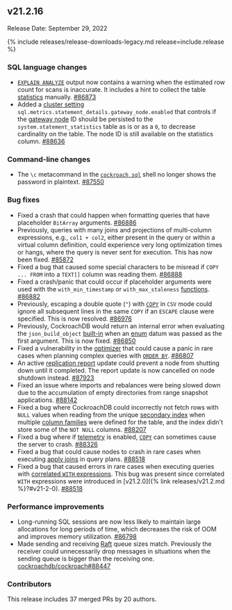 ## v21.2.16

Release Date: September 29, 2022

{% include releases/release-downloads-legacy.md release=include.release %}

<h3 id="v21-2-16-sql-language-changes">SQL language changes</h3>

- [`EXPLAIN ANALYZE`](https://www.cockroachlabs.com/docs/v21.2/explain-analyze) output now contains a warning when the estimated row count for scans is inaccurate. It includes a hint to collect the table [statistics](https://www.cockroachlabs.com/docs/v21.2/cost-based-optimizer#table-statistics) manually. [#86873][#86873]
- Added a [cluster setting](https://www.cockroachlabs.com/docs/v21.2/cluster-settings) `sql.metrics.statement_details.gateway_node.enabled` that controls if the [gateway node](https://www.cockroachlabs.com/docs/v21.2/ui-sessions-page#session-details-gateway-node) ID should be persisted to the `system.statement_statistics` table as is or as a `0`, to decrease cardinality on the table. The node ID is still available on the statistics column. [#88636][#88636]

<h3 id="v21-2-16-command-line-changes">Command-line changes</h3>

- The `\c` metacommand in the [`cockroach sql`](https://www.cockroachlabs.com/docs/v21.2/cockroach-sql) shell no longer shows the password in plaintext. [#87550][#87550]

<h3 id="v21-2-16-bug-fixes">Bug fixes</h3>

- Fixed a crash that could happen when formatting queries that have placeholder `BitArray` arguments. [#86886][#86886]
- Previously, queries with many joins and projections of multi-column expressions, e.g., `col1 + col2`, either present in the query or within a virtual column definition, could experience very long optimization times or hangs, where the query is never sent for execution. This has now been fixed. [#85872][#85872]
- Fixed a bug that caused some special characters to be misread if `COPY ... FROM` into a `TEXT[]` column was reading them. [#86888][#86888]
- Fixed a crash/panic that could occur if placeholder arguments were used with the `with_min_timestamp` or `with_max_staleness` [functions](https://www.cockroachlabs.com/docs/v21.2/functions-and-operators). [#86882][#86882]
- Previously, escaping a double quote (`"`) with [`COPY`](https://www.cockroachlabs.com/docs/v21.2/copy-from) in `CSV` mode could ignore all subsequent lines in the same `COPY` if an `ESCAPE` clause were specified. This is now resolved. [#86976][#86976]
- Previously, CockroachDB would return an internal error when evaluating the `json_build_object` [built-in](https://www.cockroachlabs.com/docs/v21.2/functions-and-operators) when an [enum](https://www.cockroachlabs.com/docs/v21.2/enum) datum was passed as the first argument. This is now fixed. [#86850][#86850]
- Fixed a vulnerability in the [optimizer](https://www.cockroachlabs.com/docs/v21.2/cost-based-optimizer) that could cause a panic in rare cases when planning complex queries with [`ORDER BY`](https://www.cockroachlabs.com/docs/v21.2/order-by). [#86807][#86807]
- An active [replication report](https://www.cockroachlabs.com/docs/v21.2/query-replication-reports ) update could prevent a node from shutting down until it completed. The report update is now cancelled on node shutdown instead. [#87923][#87923]
- Fixed an issue where imports and rebalances were being slowed down due to the accumulation of empty directories from range snapshot applications. [#88142][#88142]
- Fixed a bug where CockroachDB could incorrectly not fetch rows with `NULL` values when reading from the unique [secondary index](https://www.cockroachlabs.com/docs/v21.2/indexes) when multiple [column families](https://www.cockroachlabs.com/docs/v21.2/column-families) were defined for the table, and the index didn't store some of the `NOT NULL` columns. [#88207][#88207]
- Fixed a bug where if [telemetry](https://www.cockroachlabs.com/docs/v21.2/logging#telemetry) is enabled, [`COPY`](https://www.cockroachlabs.com/docs/v21.2/copy-from) can sometimes cause the server to crash. [#88326][#88326]
- Fixed a bug that could cause nodes to crash in rare cases when executing [apply joins](https://www.cockroachlabs.com/docs/v21.2/joins#apply-joins) in query plans. [#88518][#88518]
- Fixed a bug that caused errors in rare cases when executing queries with [correlated `WITH` expressions](https://www.cockroachlabs.com/docs/v21.2/common-table-expressions#correlated-common-table-expressions). This bug was present since correlated `WITH` expressions were introduced in [v21.2.0]({% link releases/v21.2.md %}?#v21-2-0). [#88518][#88518]

<h3 id="v21-2-16-performance-improvements">Performance improvements</h3>

- Long-running SQL sessions are now less likely to maintain large allocations for long periods of time, which decreases the risk of OOM and improves memory utilization. [#86798][#86798]
- Made sending and receiving [Raft](https://www.cockroachlabs.com/docs/v21.2/architecture/replication-layer#raft) queue sizes match. Previously the receiver could unnecessarily drop messages in situations when the sending queue is bigger than the receiving one. [cockroachdb/cockroach#88447][#88447]

<h3 id="v21-2-16-contributors">Contributors</h3>

This release includes 37 merged PRs by 20 authors.

[#85872]: https://github.com/cockroachdb/cockroach/pull/85872
[#86798]: https://github.com/cockroachdb/cockroach/pull/86798
[#86807]: https://github.com/cockroachdb/cockroach/pull/86807
[#86850]: https://github.com/cockroachdb/cockroach/pull/86850
[#86873]: https://github.com/cockroachdb/cockroach/pull/86873
[#86882]: https://github.com/cockroachdb/cockroach/pull/86882
[#86886]: https://github.com/cockroachdb/cockroach/pull/86886
[#86888]: https://github.com/cockroachdb/cockroach/pull/86888
[#86976]: https://github.com/cockroachdb/cockroach/pull/86976
[#87058]: https://github.com/cockroachdb/cockroach/pull/87058
[#87125]: https://github.com/cockroachdb/cockroach/pull/87125
[#87550]: https://github.com/cockroachdb/cockroach/pull/87550
[#87707]: https://github.com/cockroachdb/cockroach/pull/87707
[#87923]: https://github.com/cockroachdb/cockroach/pull/87923
[#88142]: https://github.com/cockroachdb/cockroach/pull/88142
[#88207]: https://github.com/cockroachdb/cockroach/pull/88207
[#88326]: https://github.com/cockroachdb/cockroach/pull/88326
[#88447]: https://github.com/cockroachdb/cockroach/pull/88447
[#88518]: https://github.com/cockroachdb/cockroach/pull/88518
[#88636]: https://github.com/cockroachdb/cockroach/pull/88636
